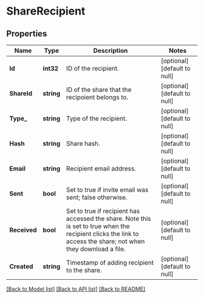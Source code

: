 # ShareRecipient

## Properties
Name | Type | Description | Notes
------------ | ------------- | ------------- | -------------
**Id** | **int32** | ID of the recipient. | [optional] [default to null]
**ShareId** | **string** | ID of the share that the recipoient belongs to. | [optional] [default to null]
**Type_** | **string** | Type of the recipient. | [optional] [default to null]
**Hash** | **string** | Share hash. | [optional] [default to null]
**Email** | **string** | Recipient email address. | [optional] [default to null]
**Sent** | **bool** | Set to true if invite email was sent; false otherwise. | [optional] [default to null]
**Received** | **bool** | Set to true if recipient has accessed the share. Note this is set to true when the recipient clicks the link to access the share; not when they download a file. | [optional] [default to null]
**Created** | **string** | Timestamp of adding recipient to the share. | [optional] [default to null]

[[Back to Model list]](../README.md#documentation-for-models) [[Back to API list]](../README.md#documentation-for-api-endpoints) [[Back to README]](../README.md)


